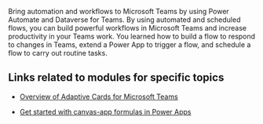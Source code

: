 Bring automation and workflows to Microsoft Teams by using Power Automate and Dataverse for Teams. By using automated and scheduled flows, you can build powerful workflows in Microsoft Teams and increase productivity in your Teams work. You learned how to build a flow to respond to changes in Teams, extend a Power App to trigger a flow, and schedule a flow to carry out routine tasks.

## Links related to modules for specific topics

- [Overview of Adaptive Cards for Microsoft Teams](https://docs.microsoft.com/power-automate/overview-adaptive-cards/?azure-portal=true)

- [Get started with canvas-app formulas in Power Apps](https://docs.microsoft.com/powerapps/maker/canvas-apps/working-with-formulas/?azure-portal=true)
